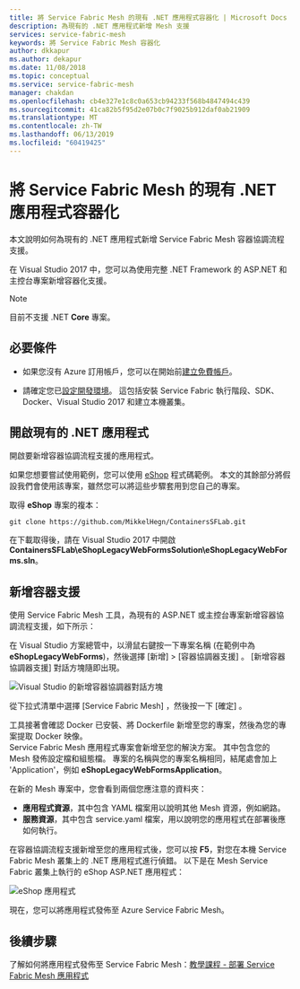 ```yaml
---
title: 將 Service Fabric Mesh 的現有 .NET 應用程式容器化 | Microsoft Docs
description: 為現有的 .NET 應用程式新增 Mesh 支援
services: service-fabric-mesh
keywords: 將 Service Fabric Mesh 容器化
author: dkkapur
ms.author: dekapur
ms.date: 11/08/2018
ms.topic: conceptual
ms.service: service-fabric-mesh
manager: chakdan
ms.openlocfilehash: cb4e327e1c8c0a653cb94233f568b4847494c439
ms.sourcegitcommit: 41ca82b5f95d2e07b0c7f9025b912daf0ab21909
ms.translationtype: MT
ms.contentlocale: zh-TW
ms.lasthandoff: 06/13/2019
ms.locfileid: "60419425"
---
```

# <a name="containerize-an-existing-net-app-for-service-fabric-mesh"></a>將 Service Fabric Mesh 的現有 .NET 應用程式容器化

本文說明如何為現有的 .NET 應用程式新增 Service Fabric Mesh 容器協調流程支援。

在 Visual Studio 2017 中，您可以為使用完整 .NET Framework 的 ASP.NET 和主控台專案新增容器化支援。

> [!NOTE]
> 目前不支援 .NET **Core** 專案。

## <a name="prerequisites"></a>必要條件

* 如果您沒有 Azure 訂用帳戶，您可以在開始前[建立免費帳戶](https://azure.microsoft.com/free/?WT.mc_id=A261C142F)。

* 請確定您已[設定開發環境](service-fabric-mesh-howto-setup-developer-environment-sdk.md)。 這包括安裝 Service Fabric 執行階段、SDK、Docker、Visual Studio 2017 和建立本機叢集。

## <a name="open-an-existing-net-app"></a>開啟現有的 .NET 應用程式

開啟要新增容器協調流程支援的應用程式。

如果您想要嘗試使用範例，您可以使用 [eShop](https://github.com/MikkelHegn/ContainersSFLab) 程式碼範例。 本文的其餘部分將假設我們會使用該專案，雖然您可以將這些步驟套用到您自己的專案。

取得 **eShop** 專案的複本：

```git
git clone https://github.com/MikkelHegn/ContainersSFLab.git
```

在下載取得後，請在 Visual Studio 2017 中開啟 **ContainersSFLab\eShopLegacyWebFormsSolution\eShopLegacyWebForms.sln**。

## <a name="add-container-support"></a>新增容器支援
 
使用 Service Fabric Mesh 工具，為現有的 ASP.NET 或主控台專案新增容器協調流程支援，如下所示：

在 Visual Studio 方案總管中，以滑鼠右鍵按一下專案名稱 (在範例中為 **eShopLegacyWebForms**)，然後選擇 [新增]   > [容器協調器支援]  。
[新增容器協調器支援]  對話方塊隨即出現。

![Visual Studio 的新增容器協調器對話方塊](./media/service-fabric-mesh-howto-containerize-vs/add-container-orchestration-support.png)

從下拉式清單中選擇 [Service Fabric Mesh]  ，然後按一下 [確定]  。

工具接著會確認 Docker 已安裝、將 Dockerfile 新增至您的專案，然後為您的專案提取 Docker 映像。  
Service Fabric Mesh 應用程式專案會新增至您的解決方案。 其中包含您的 Mesh 發佈設定檔和組態檔。 專案的名稱與您的專案名稱相同，結尾處會加上 'Application'，例如 **eShopLegacyWebFormsApplication**。 

在新的 Mesh 專案中，您會看到兩個您應注意的資料夾：
- **應用程式資源**，其中包含 YAML 檔案用以說明其他 Mesh 資源，例如網路。
- **服務資源**，其中包含 service.yaml 檔案，用以說明您的應用程式在部署後應如何執行。

在容器協調流程支援新增至您的應用程式後，您可以按 **F5**，對您在本機 Service Fabric Mesh 叢集上的 .NET 應用程式進行偵錯。 以下是在 Mesh Service Fabric 叢集上執行的 eShop ASP.NET 應用程式： 

![eShop 應用程式](./media/service-fabric-mesh-howto-containerize-vs/eshop-running.png)

現在，您可以將應用程式發佈至 Azure Service Fabric Mesh。

## <a name="next-steps"></a>後續步驟

了解如何將應用程式發佈至 Service Fabric Mesh：[教學課程 - 部署 Service Fabric Mesh 應用程式](service-fabric-mesh-tutorial-deploy-service-fabric-mesh-app.md)